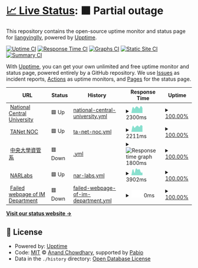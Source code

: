 # [📈 Live Status](https://demo.upptime.js.org): <!--live status--> **🟧 Partial outage**

This repository contains the open-source uptime monitor and status page for [liangyinglly](https://demo.upptime.js.org), powered by [Upptime](https://github.com/upptime/upptime).

[![Uptime CI](https://github.com/liangyinglly/upptime/workflows/Uptime%20CI/badge.svg)](https://github.com/liangyinglly/upptime/actions?query=workflow%3A%22Uptime+CI%22)
[![Response Time CI](https://github.com/liangyinglly/upptime/workflows/Response%20Time%20CI/badge.svg)](https://github.com/liangyinglly/upptime/actions?query=workflow%3A%22Response+Time+CI%22)
[![Graphs CI](https://github.com/liangyinglly/upptime/workflows/Graphs%20CI/badge.svg)](https://github.com/liangyinglly/upptime/actions?query=workflow%3A%22Graphs+CI%22)
[![Static Site CI](https://github.com/liangyinglly/upptime/workflows/Static%20Site%20CI/badge.svg)](https://github.com/liangyinglly/upptime/actions?query=workflow%3A%22Static+Site+CI%22)
[![Summary CI](https://github.com/liangyinglly/upptime/workflows/Summary%20CI/badge.svg)](https://github.com/liangyinglly/upptime/actions?query=workflow%3A%22Summary+CI%22)

With [Upptime](https://upptime.js.org), you can get your own unlimited and free uptime monitor and status page, powered entirely by a GitHub repository. We use [Issues](https://github.com/liangyinglly/upptime/issues) as incident reports, [Actions](https://github.com/liangyinglly/upptime/actions) as uptime monitors, and [Pages](https://demo.upptime.js.org) for the status page.

<!--start: status pages-->
<!-- This summary is generated by Upptime (https://github.com/upptime/upptime) -->
<!-- Do not edit this manually, your changes will be overwritten -->
<!-- prettier-ignore -->
| URL | Status | History | Response Time | Uptime |
| --- | ------ | ------- | ------------- | ------ |
| <img alt="" src="https://icons.duckduckgo.com/ip3/www.ncu.edu.tw.ico" height="13"> [National Central University](https://www.ncu.edu.tw/tw/) | 🟩 Up | [national-central-university.yml](https://github.com/liangyinglly/upptime/commits/HEAD/history/national-central-university.yml) | <details><summary><img alt="Response time graph" src="./graphs/national-central-university/response-time-week.png" height="20"> 2300ms</summary><br><a href="https://demo.upptime.js.org/history/national-central-university"><img alt="Response time 1929" src="https://img.shields.io/endpoint?url=https%3A%2F%2Fraw.githubusercontent.com%2Fliangyinglly%2Fupptime%2FHEAD%2Fapi%2Fnational-central-university%2Fresponse-time.json"></a><br><a href="https://demo.upptime.js.org/history/national-central-university"><img alt="24-hour response time 2675" src="https://img.shields.io/endpoint?url=https%3A%2F%2Fraw.githubusercontent.com%2Fliangyinglly%2Fupptime%2FHEAD%2Fapi%2Fnational-central-university%2Fresponse-time-day.json"></a><br><a href="https://demo.upptime.js.org/history/national-central-university"><img alt="7-day response time 2300" src="https://img.shields.io/endpoint?url=https%3A%2F%2Fraw.githubusercontent.com%2Fliangyinglly%2Fupptime%2FHEAD%2Fapi%2Fnational-central-university%2Fresponse-time-week.json"></a><br><a href="https://demo.upptime.js.org/history/national-central-university"><img alt="30-day response time 2414" src="https://img.shields.io/endpoint?url=https%3A%2F%2Fraw.githubusercontent.com%2Fliangyinglly%2Fupptime%2FHEAD%2Fapi%2Fnational-central-university%2Fresponse-time-month.json"></a><br><a href="https://demo.upptime.js.org/history/national-central-university"><img alt="1-year response time 1929" src="https://img.shields.io/endpoint?url=https%3A%2F%2Fraw.githubusercontent.com%2Fliangyinglly%2Fupptime%2FHEAD%2Fapi%2Fnational-central-university%2Fresponse-time-year.json"></a></details> | <details><summary><a href="https://demo.upptime.js.org/history/national-central-university">100.00%</a></summary><a href="https://demo.upptime.js.org/history/national-central-university"><img alt="All-time uptime 99.59%" src="https://img.shields.io/endpoint?url=https%3A%2F%2Fraw.githubusercontent.com%2Fliangyinglly%2Fupptime%2FHEAD%2Fapi%2Fnational-central-university%2Fuptime.json"></a><br><a href="https://demo.upptime.js.org/history/national-central-university"><img alt="24-hour uptime 100.00%" src="https://img.shields.io/endpoint?url=https%3A%2F%2Fraw.githubusercontent.com%2Fliangyinglly%2Fupptime%2FHEAD%2Fapi%2Fnational-central-university%2Fuptime-day.json"></a><br><a href="https://demo.upptime.js.org/history/national-central-university"><img alt="7-day uptime 100.00%" src="https://img.shields.io/endpoint?url=https%3A%2F%2Fraw.githubusercontent.com%2Fliangyinglly%2Fupptime%2FHEAD%2Fapi%2Fnational-central-university%2Fuptime-week.json"></a><br><a href="https://demo.upptime.js.org/history/national-central-university"><img alt="30-day uptime 100.00%" src="https://img.shields.io/endpoint?url=https%3A%2F%2Fraw.githubusercontent.com%2Fliangyinglly%2Fupptime%2FHEAD%2Fapi%2Fnational-central-university%2Fuptime-month.json"></a><br><a href="https://demo.upptime.js.org/history/national-central-university"><img alt="1-year uptime 99.59%" src="https://img.shields.io/endpoint?url=https%3A%2F%2Fraw.githubusercontent.com%2Fliangyinglly%2Fupptime%2FHEAD%2Fapi%2Fnational-central-university%2Fuptime-year.json"></a></details>
| <img alt="" src="https://icons.duckduckgo.com/ip3/noc.tanet.edu.tw.ico" height="13"> [TANet NOC](https://noc.tanet.edu.tw/) | 🟩 Up | [ta-net-noc.yml](https://github.com/liangyinglly/upptime/commits/HEAD/history/ta-net-noc.yml) | <details><summary><img alt="Response time graph" src="./graphs/ta-net-noc/response-time-week.png" height="20"> 2211ms</summary><br><a href="https://demo.upptime.js.org/history/ta-net-noc"><img alt="Response time 2215" src="https://img.shields.io/endpoint?url=https%3A%2F%2Fraw.githubusercontent.com%2Fliangyinglly%2Fupptime%2FHEAD%2Fapi%2Fta-net-noc%2Fresponse-time.json"></a><br><a href="https://demo.upptime.js.org/history/ta-net-noc"><img alt="24-hour response time 2288" src="https://img.shields.io/endpoint?url=https%3A%2F%2Fraw.githubusercontent.com%2Fliangyinglly%2Fupptime%2FHEAD%2Fapi%2Fta-net-noc%2Fresponse-time-day.json"></a><br><a href="https://demo.upptime.js.org/history/ta-net-noc"><img alt="7-day response time 2211" src="https://img.shields.io/endpoint?url=https%3A%2F%2Fraw.githubusercontent.com%2Fliangyinglly%2Fupptime%2FHEAD%2Fapi%2Fta-net-noc%2Fresponse-time-week.json"></a><br><a href="https://demo.upptime.js.org/history/ta-net-noc"><img alt="30-day response time 2249" src="https://img.shields.io/endpoint?url=https%3A%2F%2Fraw.githubusercontent.com%2Fliangyinglly%2Fupptime%2FHEAD%2Fapi%2Fta-net-noc%2Fresponse-time-month.json"></a><br><a href="https://demo.upptime.js.org/history/ta-net-noc"><img alt="1-year response time 2215" src="https://img.shields.io/endpoint?url=https%3A%2F%2Fraw.githubusercontent.com%2Fliangyinglly%2Fupptime%2FHEAD%2Fapi%2Fta-net-noc%2Fresponse-time-year.json"></a></details> | <details><summary><a href="https://demo.upptime.js.org/history/ta-net-noc">100.00%</a></summary><a href="https://demo.upptime.js.org/history/ta-net-noc"><img alt="All-time uptime 100.00%" src="https://img.shields.io/endpoint?url=https%3A%2F%2Fraw.githubusercontent.com%2Fliangyinglly%2Fupptime%2FHEAD%2Fapi%2Fta-net-noc%2Fuptime.json"></a><br><a href="https://demo.upptime.js.org/history/ta-net-noc"><img alt="24-hour uptime 100.00%" src="https://img.shields.io/endpoint?url=https%3A%2F%2Fraw.githubusercontent.com%2Fliangyinglly%2Fupptime%2FHEAD%2Fapi%2Fta-net-noc%2Fuptime-day.json"></a><br><a href="https://demo.upptime.js.org/history/ta-net-noc"><img alt="7-day uptime 100.00%" src="https://img.shields.io/endpoint?url=https%3A%2F%2Fraw.githubusercontent.com%2Fliangyinglly%2Fupptime%2FHEAD%2Fapi%2Fta-net-noc%2Fuptime-week.json"></a><br><a href="https://demo.upptime.js.org/history/ta-net-noc"><img alt="30-day uptime 100.00%" src="https://img.shields.io/endpoint?url=https%3A%2F%2Fraw.githubusercontent.com%2Fliangyinglly%2Fupptime%2FHEAD%2Fapi%2Fta-net-noc%2Fuptime-month.json"></a><br><a href="https://demo.upptime.js.org/history/ta-net-noc"><img alt="1-year uptime 100.00%" src="https://img.shields.io/endpoint?url=https%3A%2F%2Fraw.githubusercontent.com%2Fliangyinglly%2Fupptime%2FHEAD%2Fapi%2Fta-net-noc%2Fuptime-year.json"></a></details>
| <img alt="" src="https://icons.duckduckgo.com/ip3/im.mgt.ncu.edu.tw.ico" height="13"> [中央大學資管系](https://im.mgt.ncu.edu.tw/) | 🟥 Down | [.yml](https://github.com/liangyinglly/upptime/commits/HEAD/history/.yml) | <details><summary><img alt="Response time graph" src="./graphs//response-time-week.png" height="20"> 1800ms</summary><br><a href="https://demo.upptime.js.org/history/"><img alt="Response time 1516" src="https://img.shields.io/endpoint?url=https%3A%2F%2Fraw.githubusercontent.com%2Fliangyinglly%2Fupptime%2FHEAD%2Fapi%2F%2Fresponse-time.json"></a><br><a href="https://demo.upptime.js.org/history/"><img alt="24-hour response time 2250" src="https://img.shields.io/endpoint?url=https%3A%2F%2Fraw.githubusercontent.com%2Fliangyinglly%2Fupptime%2FHEAD%2Fapi%2F%2Fresponse-time-day.json"></a><br><a href="https://demo.upptime.js.org/history/"><img alt="7-day response time 1800" src="https://img.shields.io/endpoint?url=https%3A%2F%2Fraw.githubusercontent.com%2Fliangyinglly%2Fupptime%2FHEAD%2Fapi%2F%2Fresponse-time-week.json"></a><br><a href="https://demo.upptime.js.org/history/"><img alt="30-day response time 1651" src="https://img.shields.io/endpoint?url=https%3A%2F%2Fraw.githubusercontent.com%2Fliangyinglly%2Fupptime%2FHEAD%2Fapi%2F%2Fresponse-time-month.json"></a><br><a href="https://demo.upptime.js.org/history/"><img alt="1-year response time 1516" src="https://img.shields.io/endpoint?url=https%3A%2F%2Fraw.githubusercontent.com%2Fliangyinglly%2Fupptime%2FHEAD%2Fapi%2F%2Fresponse-time-year.json"></a></details> | <details><summary><a href="https://demo.upptime.js.org/history/">100.00%</a></summary><a href="https://demo.upptime.js.org/history/"><img alt="All-time uptime 68.10%" src="https://img.shields.io/endpoint?url=https%3A%2F%2Fraw.githubusercontent.com%2Fliangyinglly%2Fupptime%2FHEAD%2Fapi%2F%2Fuptime.json"></a><br><a href="https://demo.upptime.js.org/history/"><img alt="24-hour uptime 100.00%" src="https://img.shields.io/endpoint?url=https%3A%2F%2Fraw.githubusercontent.com%2Fliangyinglly%2Fupptime%2FHEAD%2Fapi%2F%2Fuptime-day.json"></a><br><a href="https://demo.upptime.js.org/history/"><img alt="7-day uptime 100.00%" src="https://img.shields.io/endpoint?url=https%3A%2F%2Fraw.githubusercontent.com%2Fliangyinglly%2Fupptime%2FHEAD%2Fapi%2F%2Fuptime-week.json"></a><br><a href="https://demo.upptime.js.org/history/"><img alt="30-day uptime 99.96%" src="https://img.shields.io/endpoint?url=https%3A%2F%2Fraw.githubusercontent.com%2Fliangyinglly%2Fupptime%2FHEAD%2Fapi%2F%2Fuptime-month.json"></a><br><a href="https://demo.upptime.js.org/history/"><img alt="1-year uptime 68.10%" src="https://img.shields.io/endpoint?url=https%3A%2F%2Fraw.githubusercontent.com%2Fliangyinglly%2Fupptime%2FHEAD%2Fapi%2F%2Fuptime-year.json"></a></details>
| <img alt="" src="https://icons.duckduckgo.com/ip3/www.narlabs.org.tw.ico" height="13"> [NARLabs](https://www.narlabs.org.tw/) | 🟩 Up | [nar-labs.yml](https://github.com/liangyinglly/upptime/commits/HEAD/history/nar-labs.yml) | <details><summary><img alt="Response time graph" src="./graphs/nar-labs/response-time-week.png" height="20"> 3902ms</summary><br><a href="https://demo.upptime.js.org/history/nar-labs"><img alt="Response time 3049" src="https://img.shields.io/endpoint?url=https%3A%2F%2Fraw.githubusercontent.com%2Fliangyinglly%2Fupptime%2FHEAD%2Fapi%2Fnar-labs%2Fresponse-time.json"></a><br><a href="https://demo.upptime.js.org/history/nar-labs"><img alt="24-hour response time 2788" src="https://img.shields.io/endpoint?url=https%3A%2F%2Fraw.githubusercontent.com%2Fliangyinglly%2Fupptime%2FHEAD%2Fapi%2Fnar-labs%2Fresponse-time-day.json"></a><br><a href="https://demo.upptime.js.org/history/nar-labs"><img alt="7-day response time 3902" src="https://img.shields.io/endpoint?url=https%3A%2F%2Fraw.githubusercontent.com%2Fliangyinglly%2Fupptime%2FHEAD%2Fapi%2Fnar-labs%2Fresponse-time-week.json"></a><br><a href="https://demo.upptime.js.org/history/nar-labs"><img alt="30-day response time 3202" src="https://img.shields.io/endpoint?url=https%3A%2F%2Fraw.githubusercontent.com%2Fliangyinglly%2Fupptime%2FHEAD%2Fapi%2Fnar-labs%2Fresponse-time-month.json"></a><br><a href="https://demo.upptime.js.org/history/nar-labs"><img alt="1-year response time 3049" src="https://img.shields.io/endpoint?url=https%3A%2F%2Fraw.githubusercontent.com%2Fliangyinglly%2Fupptime%2FHEAD%2Fapi%2Fnar-labs%2Fresponse-time-year.json"></a></details> | <details><summary><a href="https://demo.upptime.js.org/history/nar-labs">100.00%</a></summary><a href="https://demo.upptime.js.org/history/nar-labs"><img alt="All-time uptime 68.51%" src="https://img.shields.io/endpoint?url=https%3A%2F%2Fraw.githubusercontent.com%2Fliangyinglly%2Fupptime%2FHEAD%2Fapi%2Fnar-labs%2Fuptime.json"></a><br><a href="https://demo.upptime.js.org/history/nar-labs"><img alt="24-hour uptime 100.00%" src="https://img.shields.io/endpoint?url=https%3A%2F%2Fraw.githubusercontent.com%2Fliangyinglly%2Fupptime%2FHEAD%2Fapi%2Fnar-labs%2Fuptime-day.json"></a><br><a href="https://demo.upptime.js.org/history/nar-labs"><img alt="7-day uptime 100.00%" src="https://img.shields.io/endpoint?url=https%3A%2F%2Fraw.githubusercontent.com%2Fliangyinglly%2Fupptime%2FHEAD%2Fapi%2Fnar-labs%2Fuptime-week.json"></a><br><a href="https://demo.upptime.js.org/history/nar-labs"><img alt="30-day uptime 99.96%" src="https://img.shields.io/endpoint?url=https%3A%2F%2Fraw.githubusercontent.com%2Fliangyinglly%2Fupptime%2FHEAD%2Fapi%2Fnar-labs%2Fuptime-month.json"></a><br><a href="https://demo.upptime.js.org/history/nar-labs"><img alt="1-year uptime 68.51%" src="https://img.shields.io/endpoint?url=https%3A%2F%2Fraw.githubusercontent.com%2Fliangyinglly%2Fupptime%2FHEAD%2Fapi%2Fnar-labs%2Fuptime-year.json"></a></details>
| <img alt="" src="https://icons.duckduckgo.com/ip3/immgt.mgt.ncu.edu.tw.ico" height="13"> [Failed webpage of IM Department](https://immgt.mgt.ncu.edu.tw/) | 🟥 Down | [failed-webpage-of-im-department.yml](https://github.com/liangyinglly/upptime/commits/HEAD/history/failed-webpage-of-im-department.yml) | <details><summary><img alt="Response time graph" src="./graphs/failed-webpage-of-im-department/response-time-week.png" height="20"> 0ms</summary><br><a href="https://demo.upptime.js.org/history/failed-webpage-of-im-department"><img alt="Response time 0" src="https://img.shields.io/endpoint?url=https%3A%2F%2Fraw.githubusercontent.com%2Fliangyinglly%2Fupptime%2FHEAD%2Fapi%2Ffailed-webpage-of-im-department%2Fresponse-time.json"></a><br><a href="https://demo.upptime.js.org/history/failed-webpage-of-im-department"><img alt="24-hour response time 0" src="https://img.shields.io/endpoint?url=https%3A%2F%2Fraw.githubusercontent.com%2Fliangyinglly%2Fupptime%2FHEAD%2Fapi%2Ffailed-webpage-of-im-department%2Fresponse-time-day.json"></a><br><a href="https://demo.upptime.js.org/history/failed-webpage-of-im-department"><img alt="7-day response time 0" src="https://img.shields.io/endpoint?url=https%3A%2F%2Fraw.githubusercontent.com%2Fliangyinglly%2Fupptime%2FHEAD%2Fapi%2Ffailed-webpage-of-im-department%2Fresponse-time-week.json"></a><br><a href="https://demo.upptime.js.org/history/failed-webpage-of-im-department"><img alt="30-day response time 0" src="https://img.shields.io/endpoint?url=https%3A%2F%2Fraw.githubusercontent.com%2Fliangyinglly%2Fupptime%2FHEAD%2Fapi%2Ffailed-webpage-of-im-department%2Fresponse-time-month.json"></a><br><a href="https://demo.upptime.js.org/history/failed-webpage-of-im-department"><img alt="1-year response time 0" src="https://img.shields.io/endpoint?url=https%3A%2F%2Fraw.githubusercontent.com%2Fliangyinglly%2Fupptime%2FHEAD%2Fapi%2Ffailed-webpage-of-im-department%2Fresponse-time-year.json"></a></details> | <details><summary><a href="https://demo.upptime.js.org/history/failed-webpage-of-im-department">100.00%</a></summary><a href="https://demo.upptime.js.org/history/failed-webpage-of-im-department"><img alt="All-time uptime 100.00%" src="https://img.shields.io/endpoint?url=https%3A%2F%2Fraw.githubusercontent.com%2Fliangyinglly%2Fupptime%2FHEAD%2Fapi%2Ffailed-webpage-of-im-department%2Fuptime.json"></a><br><a href="https://demo.upptime.js.org/history/failed-webpage-of-im-department"><img alt="24-hour uptime 100.00%" src="https://img.shields.io/endpoint?url=https%3A%2F%2Fraw.githubusercontent.com%2Fliangyinglly%2Fupptime%2FHEAD%2Fapi%2Ffailed-webpage-of-im-department%2Fuptime-day.json"></a><br><a href="https://demo.upptime.js.org/history/failed-webpage-of-im-department"><img alt="7-day uptime 100.00%" src="https://img.shields.io/endpoint?url=https%3A%2F%2Fraw.githubusercontent.com%2Fliangyinglly%2Fupptime%2FHEAD%2Fapi%2Ffailed-webpage-of-im-department%2Fuptime-week.json"></a><br><a href="https://demo.upptime.js.org/history/failed-webpage-of-im-department"><img alt="30-day uptime 100.00%" src="https://img.shields.io/endpoint?url=https%3A%2F%2Fraw.githubusercontent.com%2Fliangyinglly%2Fupptime%2FHEAD%2Fapi%2Ffailed-webpage-of-im-department%2Fuptime-month.json"></a><br><a href="https://demo.upptime.js.org/history/failed-webpage-of-im-department"><img alt="1-year uptime 100.00%" src="https://img.shields.io/endpoint?url=https%3A%2F%2Fraw.githubusercontent.com%2Fliangyinglly%2Fupptime%2FHEAD%2Fapi%2Ffailed-webpage-of-im-department%2Fuptime-year.json"></a></details>

<!--end: status pages-->

[**Visit our status website →**](https://demo.upptime.js.org)

## 📄 License

- Powered by: [Upptime](https://github.com/upptime/upptime)
- Code: [MIT](./LICENSE) © [Anand Chowdhary](https://anandchowdhary.com), supported by [Pabio](https://pabio.com)
- Data in the `./history` directory: [Open Database License](https://opendatacommons.org/licenses/odbl/1-0/)

